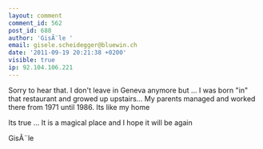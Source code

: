 ```yaml
---
layout: comment
comment_id: 562
post_id: 688
author: 'GisÃ¨le '
email: gisele.scheidegger@bluewin.ch
date: '2011-09-19 20:21:38 +0200'
visible: true
ip: 92.104.106.221
---
```

Sorry to hear that. I don't leave in Geneva anymore but ... I was born "in" that restaurant and growed up upstairs... My parents managed and worked there from 1971 until 1986.
 Its like my home

Its true ... It is a magical place and I hope it will be again

GisÃ¨le 



